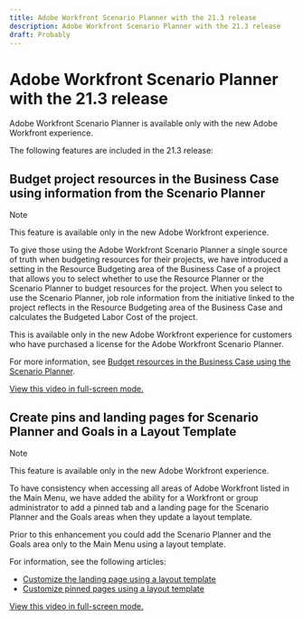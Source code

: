 ```yaml
---
title: Adobe Workfront Scenario Planner with the 21.3 release
description: Adobe Workfront Scenario Planner with the 21.3 release
draft: Probably
---
```

# Adobe Workfront Scenario Planner with the 21.3 release

Adobe Workfront Scenario Planner is available only with the new Adobe Workfront experience.

The following features are included in the 21.3 release:

## Budget project resources in the Business Case using information from the Scenario Planner

>[!NOTE]
>
>This feature is available only in the new Adobe Workfront experience.

To give those using the Adobe Workfront Scenario Planner a single source of truth when budgeting resources for their projects, we have introduced a setting in the Resource Budgeting area of the Business Case of a project that allows you to select whether to use the Resource Planner or the Scenario Planner to budget resources for the project. When you select to use the Scenario Planner, job role information from the initiative linked to the project reflects in the Resource Budgeting area of the Business Case and calculates the Budgeted Labor Cost of the project.

This is available only in the new Adobe Workfront experience for customers who have purchased a license for the Adobe Workfront Scenario Planner.

For more information, see [Budget resources in the Business Case using the Scenario Planner](../../../manage-work/projects/define-a-business-case/budget-resources-in-business-case-use-scenario-planner.md).

<!--WRITER
<iframe class="vimeo-player_0" src="assets/558562079?" frameborder="0" allowfullscreen="1" width="560px" height="315px"></iframe>
-->

[View this video in full-screen mode.](https://vimeo.com/558562079/fd23697805)

## Create pins and landing pages for Scenario Planner and Goals in a Layout Template

>[!NOTE]
>
>This feature is available only in the new Adobe Workfront experience.

To have consistency when accessing all areas of Adobe Workfront listed in the Main Menu, we have added the ability for a Workfront or group administrator to add a pinned tab and a landing page for the Scenario Planner and the Goals areas when they update a layout template.

Prior to this enhancement you could add the Scenario Planner and the Goals area only to the Main Menu using a layout template.

For information, see the following articles:

* [Customize the landing page using a layout template](../../../administration-and-setup/customize-workfront/use-layout-templates/customize-landing-page.md) 
* [Customize pinned pages using a layout template](../../../administration-and-setup/customize-workfront/use-layout-templates/customize-pinned-pages.md)

<!--WRITER
<iframe class="vimeo-player_0" src="assets/559082874?" frameborder="0" allowfullscreen="1" width="560px" height="315px"></iframe>
-->

[View this video in full-screen mode.](https://vimeo.com/559082874/197496a122) 
